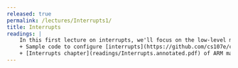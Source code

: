```yaml
---
released: true
permalink: /lectures/Interrupts1/
title: Interrupts
readings: |
    In this first lecture on interrupts, we'll focus on the low-level mechanics and what needs to happen at the assembly level to enable and process an interrupt.
    + Sample code to configure [interrupts](https://github.com/cs107e/cs107e.github.io/tree/master/lectures/Interrupts1/setup_code.pdf).
    + [Interrupts chapter](readings/Interrupts.annotated.pdf) of ARM manual, annotated by Dawson Engler for CS140E
---
```

